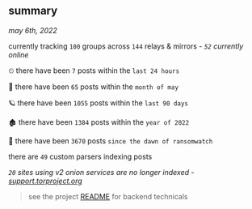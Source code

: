 
## summary
_may 6th, 2022_

currently tracking `100` groups across `144` relays & mirrors - _`52` currently online_

⏲ there have been `7` posts within the `last 24 hours`

🦈 there have been `65` posts within the `month of may`

🪐 there have been `1055` posts within the `last 90 days`

🏚 there have been `1384` posts within the `year of 2022`

🦕 there have been `3670` posts `since the dawn of ransomwatch`

there are `49` custom parsers indexing posts

_`20` sites using v2 onion services are no longer indexed - [support.torproject.org](https://support.torproject.org/onionservices/v2-deprecation/)_

> see the project [README](https://github.com/thetanz/ransomwatch#ransomwatch--) for backend technicals
